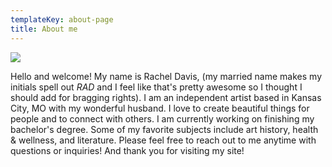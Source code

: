 ```yaml
---
templateKey: about-page
title: About me
---
```

![](/img/20200227_165341.jpg)

Hello and welcome! My name is Rachel Davis, (my married name makes my initials spell out _RAD_ and I feel like that's pretty awesome so I thought I should add for bragging rights). I am an independent artist based in Kansas City, MO with my wonderful husband. I love to create beautiful things for people and to connect with others. I am currently working on finishing my bachelor's degree. Some of my favorite subjects include art history, health & wellness, and literature. Please feel free to reach out to me anytime with questions or inquiries! And thank you for visiting my site!
